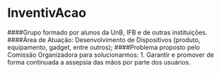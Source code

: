 # InventivAcao


####Grupo formado por alunos da UnB, IFB e de outras instituições. 
####Área de Atuação: Desenvolvimento de Dispositivos (produto, equipamento, gadget, entre outros);
####Problema proposto pelo Comissão Organizadora para solucionarmos:
          1. Garantir e promover de forma continuada a assepsia das mãos por parte dos usuários.
